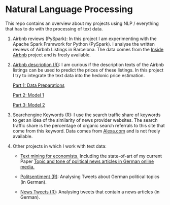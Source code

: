 # Natural Language Processing 

This repo contains an overview about my projects using NLP / everything that has to do with the processing of text data.

1. Airbnb reviews (PySpark): In this project I am experimenting with the Apache Spark Framwork for Python (PySpark). I analyse the written reviews of Airbnb Listings in Barcelona. The data comes from the [Inside Airbnb](http://insideairbnb.com/get-the-data.html) project and is freely available. 

2. [Airbnb description (R)](https://github.com/franziloew/airbnb_textmining): I am curious if the description texts of the Airbnb listings can be used to predict the prices of these listings. In this project I try to integrate the text data into the hedonic price estimation. 

	[Part 1: Data Preparations](https://franziloew.github.io/airbnb_textmining/data_prep.html)

	[Part 2: Model 1](https://franziloew.github.io/airbnb_textmining/linreg.html)

	[Part 3: Model 2](https://franziloew.github.io/airbnb_textmining/linreg_text.html)


3. Searchengine Keywords (R): I use the search traffic share of keywords to get an idea of the similarity of news provider websites. The search traffic share is the percentage of organic search referrals to this site that come from this keyword. Data comes from [Alexa.com](https://www.alexa.com/) and is not freely available.

4. Other projects in which I work with text data: 

	* [Text mining for economists.](https://github.com/franziloew/textmining/tree/gh-pages) Including the state-of-art of my current Paper [Topic and tone of political news articles in German online media.](https://franziloew.github.io/textmining/paper/docs/04_Modelresults_50.html) 

	* [Politsentiment (R)](https://github.com/franziloew/politsentiment): Analysing Tweets about German political topics (in German). 

	* [News Tweets (R)](https://franziloew.github.io/news_tweets/rtweets): Analysing tweets that contain a news articles (in German). 
